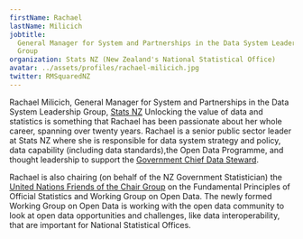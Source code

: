 ```yaml
---
firstName: Rachael
lastName: Milicich
jobtitle:
  General Manager for System and Partnerships in the Data System Leadership
  Group
organization: Stats NZ (New Zealand's National Statistical Office)
avatar: ../assets/profiles/rachael-milicich.jpg
twitter: RMSquaredNZ
---
```


Rachael Milicich, General Manager for System and Partnerships in the Data System
Leadership Group, [Stats NZ](https://www.stats.govt.nz/) Unlocking the value of
data and statistics is something that Rachael has been passionate about her
whole career, spanning over twenty years. Rachael is a senior public sector
leader at Stats NZ where she is responsible for data system strategy and policy,
data capability (including data standards),the Open Data Programme, and thought
leadership to support the
[Government Chief Data Steward](https://www.data.govt.nz/about/government-chief-data-steward-gcds/).

Rachael is also chairing (on behalf of the NZ Government Statistician) the
[United Nations Friends of the Chair Group](https://unstats.un.org/unsd/statcom/groups/FOCG_Econ/Default.cshtml)
on the Fundamental Principles of Official Statistics and Working Group on Open
Data. The newly formed Working Group on Open Data is working with the open data
community to look at open data opportunities and challenges, like data
interoperability, that are important for National Statistical Offices.
